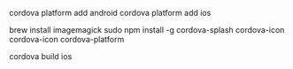 cordova platform add android
cordova platform add ios

brew install imagemagick
sudo npm install -g cordova-splash cordova-icon
cordova-icon
cordova-platform

cordova build ios